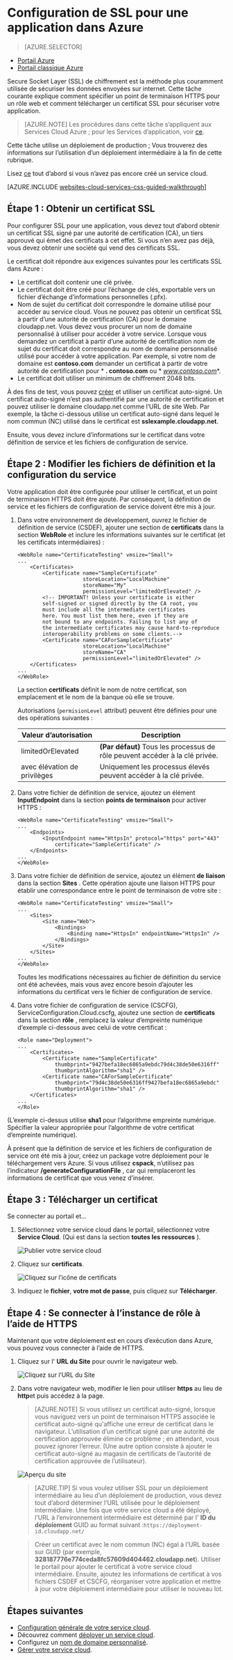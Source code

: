 <properties 
    pageTitle="Configurez SSL pour un service cloud | Microsoft Azure" 
    description="Découvrez comment spécifier un point de terminaison HTTPS pour un rôle web et comment télécharger un certificat SSL pour sécuriser votre application. Ces exemples utilisent le portail Azure." 
    services="cloud-services" 
    documentationCenter=".net" 
    authors="Thraka" 
    manager="timlt" 
    editor=""/>

<tags 
    ms.service="cloud-services" 
    ms.workload="tbd" 
    ms.tgt_pltfrm="na" 
    ms.devlang="na" 
    ms.topic="article" 
    ms.date="10/04/2016"
    ms.author="adegeo"/>




# <a name="configuring-ssl-for-an-application-in-azure"></a>Configuration de SSL pour une application dans Azure

> [AZURE.SELECTOR]
- [Portail Azure](cloud-services-configure-ssl-certificate-portal.md)
- [Portail classique Azure](cloud-services-configure-ssl-certificate.md)

Secure Socket Layer (SSL) de chiffrement est la méthode plus couramment utilisée de sécuriser les données envoyées sur internet. Cette tâche courante explique comment spécifier un point de terminaison HTTPS pour un rôle web et comment télécharger un certificat SSL pour sécuriser votre application.

> [AZURE.NOTE] Les procédures dans cette tâche s’appliquent aux Services Cloud Azure ; pour les Services d’application, voir [ce](../app-service-web/web-sites-configure-ssl-certificate.md).

Cette tâche utilise un déploiement de production ; Vous trouverez des informations sur l’utilisation d’un déploiement intermédiaire à la fin de cette rubrique.

Lisez [ce](cloud-services-how-to-create-deploy-portal.md) tout d’abord si vous n’avez pas encore créé un service cloud.

[AZURE.INCLUDE [websites-cloud-services-css-guided-walkthrough](../../includes/websites-cloud-services-css-guided-walkthrough.md)]

## <a name="step-1-get-an-ssl-certificate"></a>Étape 1 : Obtenir un certificat SSL

Pour configurer SSL pour une application, vous devez tout d’abord obtenir un certificat SSL signé par une autorité de certification (CA), un tiers approuvé qui émet des certificats à cet effet. Si vous n’en avez pas déjà, vous devez obtenir une société qui vend des certificats SSL.

Le certificat doit répondre aux exigences suivantes pour les certificats SSL dans Azure :

-   Le certificat doit contenir une clé privée.
-   Le certificat doit être créé pour l’échange de clés, exportable vers un fichier d’échange d’informations personnelles (.pfx).
-   Nom de sujet du certificat doit correspondre le domaine utilisé pour accéder au service cloud. Vous ne pouvez pas obtenir un certificat SSL à partir d’une autorité de certification (CA) pour le domaine cloudapp.net. Vous devez vous procurer un nom de domaine personnalisé à utiliser pour accéder à votre service. Lorsque vous demandez un certificat à partir d’une autorité de certification nom de sujet du certificat doit correspondre au nom de domaine personnalisé utilisé pour accéder à votre application. Par exemple, si votre nom de domaine est **contoso.com** demander un certificat à partir de votre autorité de certification pour * **. contoso.com** ou * *www.contoso.com**.
-   Le certificat doit utiliser un minimum de chiffrement 2048 bits.

À des fins de test, vous pouvez [créer](cloud-services-certs-create.md) et utiliser un certificat auto-signé. Un certificat auto-signé n’est pas authentifié par une autorité de certification et pouvez utiliser le domaine cloudapp.net comme l’URL de site Web. Par exemple, la tâche ci-dessous utilise un certificat auto-signé dans lequel le nom commun (NC) utilisé dans le certificat est **sslexample.cloudapp.net**.

Ensuite, vous devez inclure d’informations sur le certificat dans votre définition de service et les fichiers de configuration de service.

<a name="modify"> </a>
## <a name="step-2-modify-the-service-definition-and-configuration-files"></a>Étape 2 : Modifier les fichiers de définition et la configuration du service

Votre application doit être configurée pour utiliser le certificat, et un point de terminaison HTTPS doit être ajouté. Par conséquent, la définition de service et les fichiers de configuration de service doivent être mis à jour.

1.  Dans votre environnement de développement, ouvrez le fichier de définition de service (CSDEF), ajouter une section de **certificats** dans la section **WebRole** et inclure les informations suivantes sur le certificat (et les certificats intermédiaires) :

        <WebRole name="CertificateTesting" vmsize="Small">
        ...
            <Certificates>
                <Certificate name="SampleCertificate" 
                             storeLocation="LocalMachine" 
                             storeName="My"
                             permissionLevel="limitedOrElevated" />
                <!-- IMPORTANT! Unless your certificate is either
                self-signed or signed directly by the CA root, you
                must include all the intermediate certificates
                here. You must list them here, even if they are
                not bound to any endpoints. Failing to list any of
                the intermediate certificates may cause hard-to-reproduce
                interoperability problems on some clients.-->
                <Certificate name="CAForSampleCertificate"
                             storeLocation="LocalMachine"
                             storeName="CA"
                             permissionLevel="limitedOrElevated" />
            </Certificates>
        ...
        </WebRole>

    La section **certificats** définit le nom de notre certificat, son emplacement et le nom de la banque où elle se trouve.
    
    Autorisations (`permisionLevel` attribut) peuvent être définies pour une des opérations suivantes :

  	| Valeur d’autorisation  | Description |
  	| ----------------  | ----------- |
  	| limitedOrElevated | **(Par défaut)** Tous les processus de rôle peuvent accéder à la clé privée. |
  	| avec élévation de privilèges          | Uniquement les processus élevés peuvent accéder à la clé privée.|

2.  Dans votre fichier de définition de service, ajoutez un élément **InputEndpoint** dans la section **points de terminaison** pour activer HTTPS :

        <WebRole name="CertificateTesting" vmsize="Small">
        ...
            <Endpoints>
                <InputEndpoint name="HttpsIn" protocol="https" port="443" 
                    certificate="SampleCertificate" />
            </Endpoints>
        ...
        </WebRole>

3.  Dans votre fichier de définition de service, ajoutez un élément **de liaison** dans la section **Sites** . Cette opération ajoute une liaison HTTPS pour établir une correspondance entre le point de terminaison de votre site :

        <WebRole name="CertificateTesting" vmsize="Small">
        ...
            <Sites>
                <Site name="Web">
                    <Bindings>
                        <Binding name="HttpsIn" endpointName="HttpsIn" />
                    </Bindings>
                </Site>
            </Sites>
        ...
        </WebRole>

    Toutes les modifications nécessaires au fichier de définition du service ont été achevées, mais vous avez encore besoin d’ajouter les informations du certificat vers le fichier de configuration de service.

4.  Dans votre fichier de configuration de service (CSCFG), ServiceConfiguration.Cloud.cscfg, ajoutez une section de **certificats** dans la section **rôle** , remplacez la valeur d’empreinte numérique d’exemple ci-dessous avec celui de votre certificat :

        <Role name="Deployment">
        ...
            <Certificates>
                <Certificate name="SampleCertificate" 
                    thumbprint="9427befa18ec6865a9ebdc79d4c38de50e6316ff" 
                    thumbprintAlgorithm="sha1" />
                <Certificate name="CAForSampleCertificate"
                    thumbprint="79d4c38de50e6316ff9427befa18ec6865a9ebdc" 
                    thumbprintAlgorithm="sha1" />
            </Certificates>
        ...
        </Role>

(L’exemple ci-dessus utilise **sha1** pour l’algorithme empreinte numérique. Spécifier la valeur appropriée pour l’algorithme de votre certificat d’empreinte numérique).

À présent que la définition de service et les fichiers de configuration de service ont été mis à jour, créez un package votre déploiement pour le téléchargement vers Azure. Si vous utilisez **cspack**, n’utilisez pas l’indicateur **/generateConfigurationFile** , car qui remplaceront les informations de certificat que vous venez d’insérer.

## <a name="step-3-upload-a-certificate"></a>Étape 3 : Télécharger un certificat

Se connecter au portail et...

1. Sélectionnez votre service cloud dans le portail, sélectionnez votre **Service Cloud**. (Qui est dans la section **toutes les ressources** ). 
    
    ![Publier votre service cloud](media/cloud-services-configure-ssl-certificate-portal/browse.png)

2. Cliquez sur **certificats**.

    ![Cliquez sur l’icône de certificats](media/cloud-services-configure-ssl-certificate-portal/certificate-item.png)

3. Indiquez le **fichier**, **votre mot de passe**, puis cliquez sur **Télécharger**.

## <a name="step-4-connect-to-the-role-instance-by-using-https"></a>Étape 4 : Se connecter à l’instance de rôle à l’aide de HTTPS

Maintenant que votre déploiement est en cours d’exécution dans Azure, vous pouvez vous connecter à l’aide de HTTPS.
    
1.  Cliquez sur l' **URL du Site** pour ouvrir le navigateur web.

    ![Cliquez sur l’URL du Site](media/cloud-services-configure-ssl-certificate-portal/navigate.png)

2.  Dans votre navigateur web, modifier le lien pour utiliser **https** au lieu de **http**et puis accédez à la page.

    >[AZURE.NOTE] Si vous utilisez un certificat auto-signé, lorsque vous naviguez vers un point de terminaison HTTPS associée le certificat auto-signé qu'affiche une erreur de certificat dans le navigateur. L’utilisation d’un certificat signé par une autorité de certification approuvée élimine ce problème ; en attendant, vous pouvez ignorer l’erreur. (Une autre option consiste à ajouter le certificat auto-signé au magasin de certificats de l’autorité de certification approuvée de l’utilisateur).

    ![Aperçu du site](media/cloud-services-configure-ssl-certificate-portal/show-site.png)

    >[AZURE.TIP] Si vous voulez utiliser SSL pour un déploiement intermédiaire au lieu d’un déploiement de production, vous devez tout d’abord déterminer l’URL utilisée pour le déploiement intermédiaire. Une fois que votre service cloud a été déployé, l’URL à l’environnement intermédiaire est déterminé par l' **ID du déploiement** GUID au format suivant :`https://deployment-id.cloudapp.net/`  
      
    >Créer un certificat avec le nom commun (NC) égal à l’URL basée sur GUID (par exemple, **328187776e774ceda8fc57609d404462.cloudapp.net**). Utiliser le portail pour ajouter le certificat à votre service cloud intermédiaire. Ensuite, ajoutez les informations de certificat à vos fichiers CSDEF et CSCFG, réorganiser votre application et mettre à jour votre déploiement intermédiaire pour utiliser le nouveau lot.

## <a name="next-steps"></a>Étapes suivantes

* [Configuration générale de votre service cloud](cloud-services-how-to-configure-portal.md).
* Découvrez comment [déployer un service cloud](cloud-services-how-to-create-deploy-portal.md).
* Configurez un [nom de domaine personnalisé](cloud-services-custom-domain-name-portal.md).
* [Gérer votre service cloud](cloud-services-how-to-manage-portal.md).
